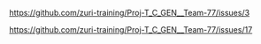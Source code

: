 https://github.com/zuri-training/Proj-T_C_GEN__Team-77/issues/3

https://github.com/zuri-training/Proj-T_C_GEN__Team-77/issues/17
